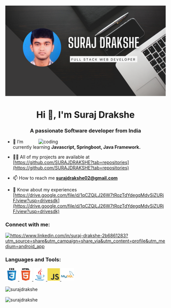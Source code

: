 ![logo](https://github.com/SURAJDRAKSHE/suraj_drakshe/blob/main/Github%20Banner.png)
<h1 align="center">Hi 👋, I'm Suraj Drakshe</h1>
<h3 align="center">A passionate Software developer from India</h3>

<img align="right" alt="coding" width="400" src="https://camo.githubusercontent.com/19db51af5f90f1b152bc0b9078f5fe97053955be5074f03f17019c70345bdcdb/68747470733a2f2f6d69726f2e6d656469756d2e636f6d2f6d61782f313336302f302a37513379765349765f7430696f4a2d5a2e676966">

- 🌱 I’m currently learning **Javascript, Springboot, Java Framework.**

- 👨‍💻 All of my projects are available at [https://github.com/SURAJDRAKSHE?tab=repositories](https://github.com/SURAJDRAKSHE?tab=repositories)

- 📫 How to reach me **surajdrakshe02@gmail.com**

- 📄 Know about my experiences [https://drive.google.com/file/d/1qCZQjLJ26W7tRozTdYdegqMdvSiZURjF/view?usp=drivesdk](https://drive.google.com/file/d/1qCZQjLJ26W7tRozTdYdegqMdvSiZURjF/view?usp=drivesdk)

<h3 align="left">Connect with me:</h3>
<p align="left">
<a href="https://linkedin.com/in/https://www.linkedin.com/in/suraj-drakshe-2b6861283?utm_source=share&utm_campaign=share_via&utm_content=profile&utm_medium=android_app" target="blank"><img align="center" src="https://raw.githubusercontent.com/rahuldkjain/github-profile-readme-generator/master/src/images/icons/Social/linked-in-alt.svg" alt="https://www.linkedin.com/in/suraj-drakshe-2b6861283?utm_source=share&utm_campaign=share_via&utm_content=profile&utm_medium=android_app" height="30" width="40" /></a>
</p>

<h3 align="left">Languages and Tools:</h3>
<p align="left"> <a href="https://www.w3schools.com/css/" target="_blank" rel="noreferrer"> <img src="https://raw.githubusercontent.com/devicons/devicon/master/icons/css3/css3-original-wordmark.svg" alt="css3" width="40" height="40"/> </a> <a href="https://www.w3.org/html/" target="_blank" rel="noreferrer"> <img src="https://raw.githubusercontent.com/devicons/devicon/master/icons/html5/html5-original-wordmark.svg" alt="html5" width="40" height="40"/> </a> <a href="https://www.java.com" target="_blank" rel="noreferrer"> <img src="https://raw.githubusercontent.com/devicons/devicon/master/icons/java/java-original.svg" alt="java" width="40" height="40"/> </a> <a href="https://developer.mozilla.org/en-US/docs/Web/JavaScript" target="_blank" rel="noreferrer"> <img src="https://raw.githubusercontent.com/devicons/devicon/master/icons/javascript/javascript-original.svg" alt="javascript" width="40" height="40"/> </a> <a href="https://www.mysql.com/" target="_blank" rel="noreferrer"> <img src="https://raw.githubusercontent.com/devicons/devicon/master/icons/mysql/mysql-original-wordmark.svg" alt="mysql" width="40" height="40"/> </a> </p>

<p><img align="center" src="https://github-readme-stats.vercel.app/api/top-langs?username=surajdrakshe&show_icons=true&locale=en&layout=compact" alt="surajdrakshe" /></p>

<p><img align="center" src="https://github-readme-streak-stats.herokuapp.com/?user=surajdrakshe&" alt="surajdrakshe" /></p>
